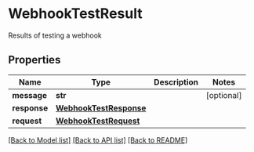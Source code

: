 # WebhookTestResult

Results of testing a webhook
## Properties
Name | Type | Description | Notes
------------ | ------------- | ------------- | -------------
**message** | **str** |  | [optional] 
**response** | [**WebhookTestResponse**](WebhookTestResponse) |  | 
**request** | [**WebhookTestRequest**](WebhookTestRequest) |  | 

[[Back to Model list]](../README#documentation-for-models) [[Back to API list]](../README#documentation-for-api-endpoints) [[Back to README]](../README)


